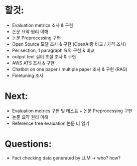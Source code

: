 # 할것:

- Evaluation metrics 조사 & 구현
- 논문 요약 원리 이해
- 논문 Preprocessing 구현
- Open Source 모델 조사 & 구현 (OpenAI랑 비교 / 가격 조사)
- Per section, 1 paragraph 요약 구현 & 비교
- output text 길이 조절 조사 & 구현
- AWS ATS 조사 & 구현
- Chatbot on one paper / multiple paper 조사 & 구현 (RAG)
- Finetuning 조사

# Next: 
- Evaluation metrics 구현 및 테스트 + 논문 Preprocessing 구현
- 논문 요약 원리 이해
- Reference free evaluation 논문 더 읽기

# Questions:
- Fact checking data generated by LLM -> who? how?